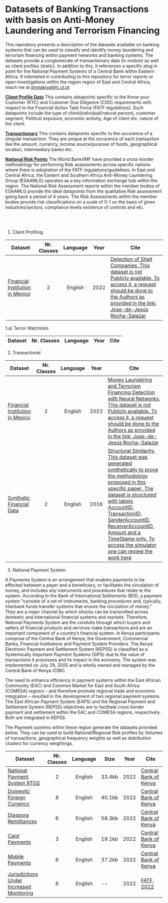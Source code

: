 #
Datasets of Banking Transactions with basis on Anti-Money Laundering and Terrorism Financing
============================================

This repository presents a description of the datasets available on banking systems that can be used to classify and identify money laundering and terrorism financing within payment networks and banking systems. The datasets provide a conglomerate of transactionary data (in motion) as well as client profiles (static). In addition to this, it references a specific plug in point for the National Payment Systems of a Central Bank within Eastern Africa. If interested in contributing to this repository for terror reports or open investigations within the region region of East and Central Africa, reach me at dnmakiya@fc.ul.pt



[__Client Profile Data__](#tie)
This contains datapoints specific to the Know your Customer (KYC) and Customer Due Diligence (CDD) requirements with respect to the Financial Action Task Force (FATF regulations). Such datapoints include the type of client(individual/natural person), customer segment, Political exposure, economic activity, Age of client etc.  nature of the client.


[__Transactionary__](#tie)
This contains datapoints specific to the occurence of a singular transaction. They are unique at the occurence of each transaction like the amount, currency, income source/purpose of funds, geographical location, intermediary banks etc.


[__National Risk Points__](#tie)
The World Bank/IMF have provided a cross-border methodology for performing Risk assessments across specific nations where there is adoptation of the FATF regulations/guidelines. In East and Central Africa, the Eastern and Southern Africa Anti-Money Laundering Group (ESAAMLG) operates as a key information exchange hub within the region. The National Risk Assessment reports within the member bodies of ESAAMLG provide the ideal datapoints from the qualitative Risk assessment going back a period of 4 years. The Risk Assessments within the member bodies provide risk classifications on a scale of 0-1 on the basis of given industries/sectors, compliance levels existence of controls and etc.

<br><br>

1. Client Profiling

| Dataset                           | Nr. Classes   | Language | Year | Cite | 
| --------------------------------- |:-------------:| :-------:|------|------|
| [Financial Institution in Mexico](jorocha@ucm.es)| 2 | English | 2022 | [Detection of Shell Companies. This dataset is not Publicly available. To access it, a request should be done to the Authors as provided in the link; Jose-de-Jesús Rocha-Salazar](papers/Detection_of_shell_companies_in_financial_institutions_using_dynamic_social_network.pdf)|

1.a) Terror Watchlists 

| Dataset                           | Nr. Classes   | Language | Year | Cite | 
| --------------------------------- |:-------------:| :-------:|------|------|

2. Transactional

| Dataset                           | Nr. Classes   | Language | Year | Cite | 
| --------------------------------- |:-------------:| :-------:|------|------|
| [Financial Institution in Mexico](jorocha@ucm.es)| 2 | English | 2022 | [Money Laundering and Terrorism Financing Detection with Neural Networks. This dataset is not Publicly available. To access it, a request should be done to the Authors as provided in the link; Jose-de-Jesús Rocha-Salazar](papers/Money_laundering_and_terrorism_financing_detection_using_neural_networks_abnormality_indicator.pdf)|
| [Synthetic Financial Data](jorocha@ucm.es)| 2 | English | 2016 | [Structural Similarity. This dataset was generated synthetically to prove the methodology proposed in this specific paper. The dataset is structured with labels AccountID, TransactionID, SenderAccountID, ReceiverAccountID, Amount and a TimeStamp only. To access the simulator one can review the work here](papers/A_new_algorithm_for_money_laundering_detection_based_on_structural_similarity___Clustering.pdf)|




3. National Payment System

A Payments System is an arrangement that enables payments to be effected between a payer and a beneficiary, or facilitates the circulation of money, and includes any instruments and procedures that relate to the system. According to the Bank of International Settlements (BIS), a payment system “consists of a set of instruments, banking procedures and, typically, interbank funds transfer systems that ensure the circulation of money.” They are a major channel by which shocks can be transmitted across domestic and international financial systems and markets. Therefore, National Payments System are the conduits through which buyers and sellers of financial products and services make transactions and are an important component of a country’s financial system. In Kenya participants comprise of the Central Bank of Kenya, the Government, Commercial Banks, Financial Institutions and Payment System Providers. The Kenya Electronic Payment and Settlement System (KEPSS) is classified as a Systemically Important Payment Systems (SIPS) due to the value of transactions it processes and its impact in the economy. The system was implemented on July 29, 2005 and is wholly owned and managed by the Central Bank of Kenya (CBK).

The need to enhance efficiency in payment systems within the East African Community (EAC) and Common Market for East and South Africa (COMESA) regions – and therefore promote regional trade and economic integration – resulted in the development of two regional payment systems. The East African Payment System (EAPS) and the Regional Payment and Settlement System (REPSS) objectives are to facilitate cross border payment and settlement within the EAC and COMESA regions, respectively. Both are integrated in KEPSS. 

The Payment systems within these region generate the datasets provided below. They can be used to build National/Regional Risk profiles by Volumes of transactions, geographical frequency weights as well as distribution clusters for currency weightings.


| Dataset                           | Nr. Classes   | Language | Size | Year | Cite | 
| --------------------------------- |:-------------:| :-------:|------|------|------| 
| [National Payment System RTGS](datasets/KEPSSRTGS.xlsx)| 2 | English |33.4kb| 2022 | [Central Bank of Kenya](https://www.centralbank.go.ke/national-payments-system/kepss-rtgs/)|
| [Domestic Foreign Currency](datasets/DFCC.xlsx)| 8 | English |40.1kb| 2022 | [Central Bank of Kenya](https://www.centralbank.go.ke/national-payments-system/automated-clearing-house/dfcc/)|
| [Diaspora Remittances](datasets/DiasporaRemittances.xlsx)| 6 | English |58.3kb| 2022 | [Central Bank of Kenya](https://www.centralbank.go.ke/diaspora-remittances/)|
| [Card Payments](datasets/CardPayments.zip)| 3 | English |19.1kb| 2022 | [Central Bank of Kenya](https://www.centralbank.go.ke/national-payments-system/payment-cards)|
| [Mobile Payments](datasets/MobilePayments.xlsx)| 6 | English |37.2kb| 2022 | [Central Bank of Kenya](https://www.centralbank.go.ke/national-payments-system/mobile-payments/)|
| [Jurisdictions Under Increased Monitoring](https://www.fatf-gafi.org/publications/high-risk-and-other-monitored-jurisdictions/documents/increased-monitoring-march-2022.html#zimbabwe)| 6 | English |--| 2022 | [FATF, 2022](https://www.fatf-gafi.org/publications/high-risk-and-other-monitored-jurisdictions/documents/increased-monitoring-march-2022.html#zimbabwe)|
